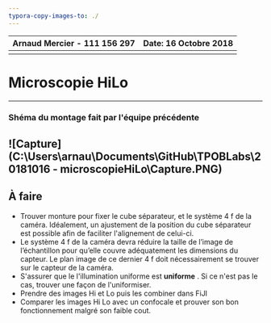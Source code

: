 ```yaml
---
typora-copy-images-to: ./
---
```




| **Arnaud Mercier - 111 156 297** | Date: 16 Octobre 2018 |
| -------------------------------- | --------------------: |
|                                  |                       |

# Microscopie HiLo

-----

### Shéma du montage fait par l'équipe précédente 

## ![Capture](C:\Users\arnau\Documents\GitHub\TPOBLabs\20181016 - microscopieHiLo\Capture.PNG)



## À faire

- Trouver monture pour fixer le cube séparateur, et le système 4 f de la caméra. Idéalement, un ajustement de la position du cube séparateur est possible afin de faciliter l'alignement de celui-ci.
-  Le système 4 f de la caméra devra réduire la taille de l’image de l’échantillon pour qu’elle couvre adéquatement
  les dimensions du capteur. Le plan image de ce dernier 4 f doit nécessairement se trouver
  sur le capteur de la caméra.
- S'assurer que le l'illumination uniforme est **uniforme** . Si ce n'est pas le cas, trouver une façon de l'uniformiser.
- Prendre des images Hi et Lo puis les combiner dans FiJI
- Comparer les images Hi Lo avec un confocale et prouver son bon fonctionnement malgré son faible cout.

